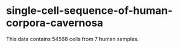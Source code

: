 # single-cell-sequence-of-human-corpora-cavernosa
This data contains 54568 cells from 7 human samples. 
